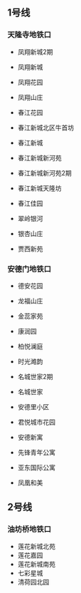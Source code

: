 ## 1号线
### 天隆寺地铁口
- 凤翔新城2期
- 凤翔新城
- 凤翔花园
- 凤翔山庄
- 春江花园

- 春江新城北区牛首坊
- 春江新城
- 春江新城新河苑
- 春江新城新河苑2期
- 春江新城天隆坊
- 春江佳园
- 翠岭银河
- 银杏山庄
- 贾西新苑

### 安德门地铁口
- 德安花园
- 龙福山庄
- 金蕊家苑
- 康润园
- 柏悦澜庭
- 时光澔韵
- 名城世家2期
- 名城世家

- 安德里小区
- 君悦城市花园
- 安德新寓
- 先锋青年公寓

- 亚东国际公寓
- 凤凰和美

## 2号线
### 油坊桥地铁口
- 莲花新城北苑
- 莲花嘉园
- 莲花新城南苑
- 七彩星城
- 清荷园北园
